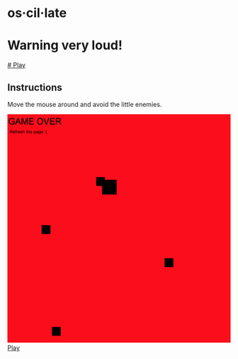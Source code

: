 # os·cil·late
# Warning very loud!


[# Play](https://jasonify.github.io/Rythm-Game--one-hour-game-jams)

## Instructions

Move the mouse around and avoid the little enemies. 


![demo](https://github.com/jasonify/Rythm-Game--one-hour-game-jams/blob/master/demo.png)
[Play](https://jasonify.github.io/Rythm-Game--one-hour-game-jams)
